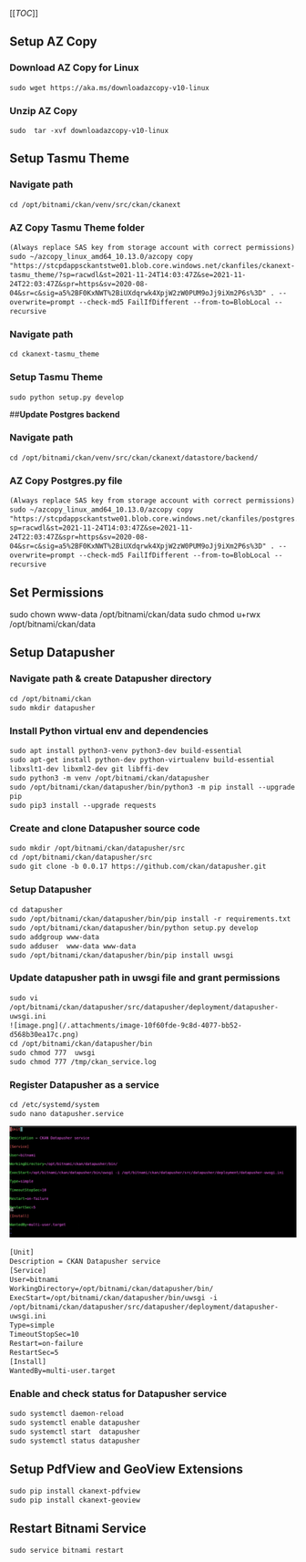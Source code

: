 [[_TOC_]]

## **Setup AZ Copy**

### **Download AZ Copy for Linux**
	sudo wget https://aka.ms/downloadazcopy-v10-linux
### **Unzip AZ Copy**
	sudo  tar -xvf downloadazcopy-v10-linux

## **Setup Tasmu Theme**

### **Navigate path**
	cd /opt/bitnami/ckan/venv/src/ckan/ckanext

### **AZ Copy Tasmu Theme folder**
	(Always replace SAS key from storage account with correct permissions)
	sudo ~/azcopy_linux_amd64_10.13.0/azcopy copy "https://stcpdappsckantstwe01.blob.core.windows.net/ckanfiles/ckanext-tasmu_theme/?sp=racwdl&st=2021-11-24T14:03:47Z&se=2021-11-24T22:03:47Z&spr=https&sv=2020-08-04&sr=c&sig=a5%2BF0KxNWT%2BiUXdqrwk4XpjW2zW0PUM9oJj9iXm2P6s%3D" . --overwrite=prompt --check-md5 FailIfDifferent --from-to=BlobLocal --recursive

### **Navigate path**
	cd ckanext-tasmu_theme

### **Setup Tasmu Theme**
	sudo python setup.py develop

##**Update Postgres backend**

### **Navigate path**
	cd /opt/bitnami/ckan/venv/src/ckan/ckanext/datastore/backend/
	
### **AZ Copy Postgres.py file**
	(Always replace SAS key from storage account with correct permissions)
	sudo ~/azcopy_linux_amd64_10.13.0/azcopy copy "https://stcpdappsckantstwe01.blob.core.windows.net/ckanfiles/postgres.py?sp=racwdl&st=2021-11-24T14:03:47Z&se=2021-11-24T22:03:47Z&spr=https&sv=2020-08-04&sr=c&sig=a5%2BF0KxNWT%2BiUXdqrwk4XpjW2zW0PUM9oJj9iXm2P6s%3D" . --overwrite=prompt --check-md5 FailIfDifferent --from-to=BlobLocal --recursive
	
## **Set Permissions**

sudo chown www-data /opt/bitnami/ckan/data
sudo chmod u+rwx /opt/bitnami/ckan/data

## **Setup Datapusher**

### **Navigate path & create Datapusher directory**
	cd /opt/bitnami/ckan
	sudo mkdir datapusher

### **Install Python virtual env and dependencies**
	sudo apt install python3-venv python3-dev build-essential
	sudo apt-get install python-dev python-virtualenv build-essential libxslt1-dev libxml2-dev git libffi-dev
	sudo python3 -m venv /opt/bitnami/ckan/datapusher
	sudo /opt/bitnami/ckan/datapusher/bin/python3 -m pip install --upgrade pip
	sudo pip3 install --upgrade requests

### **Create and clone Datapusher source code**
	sudo mkdir /opt/bitnami/ckan/datapusher/src
	cd /opt/bitnami/ckan/datapusher/src
	sudo git clone -b 0.0.17 https://github.com/ckan/datapusher.git

### **Setup Datapusher**
	cd datapusher
	sudo /opt/bitnami/ckan/datapusher/bin/pip install -r requirements.txt
	sudo /opt/bitnami/ckan/datapusher/bin/python setup.py develop
	sudo addgroup www-data
	sudo adduser  www-data www-data
	sudo /opt/bitnami/ckan/datapusher/bin/pip install uwsgi

### **Update datapusher path in uwsgi file and grant permissions**
	sudo vi /opt/bitnami/ckan/datapusher/src/datapusher/deployment/datapusher-uwsgi.ini
	![image.png](/.attachments/image-10f60fde-9c8d-4077-bb52-d568b30ea17c.png)
	cd /opt/bitnami/ckan/datapusher/bin
	sudo chmod 777  uwsgi
	sudo chmod 777 /tmp/ckan_service.log

### **Register Datapusher as a service**
```
cd /etc/systemd/system
sudo nano datapusher.service
```

   ![image.png](/.attachments/image-1c19dca3-d6bb-490b-afcd-6a5d46435ecb.png)
	
```
[Unit]
Description = CKAN Datapusher service
[Service]
User=bitnami
WorkingDirectory=/opt/bitnami/ckan/datapusher/bin/
ExecStart=/opt/bitnami/ckan/datapusher/bin/uwsgi -i /opt/bitnami/ckan/datapusher/src/datapusher/deployment/datapusher-uwsgi.ini
Type=simple
TimeoutStopSec=10
Restart=on-failure
RestartSec=5
[Install]
WantedBy=multi-user.target
```

### **Enable and check status for Datapusher service**
	sudo systemctl daemon-reload
	sudo systemctl enable datapusher
	sudo systemctl start  datapusher
	sudo systemctl status datapusher
	
## **Setup PdfView and GeoView Extensions**

    sudo pip install ckanext-pdfview
    sudo pip install ckanext-geoview

## **Restart Bitnami Service**

    sudo service bitnami restart